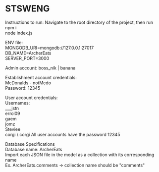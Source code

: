 # STSWENG

Instructions to run:
Navigate to the root directory of the project, then run \
npm i  \
node index.js

ENV file: \
MONGODB_URI=mongodb://127.0.0.1:27017 \
DB_NAME=ArcherEats \
SERVER_PORT=3000

Admin account:
boss_nik | banana

Establishment account credentials: \
McDonalds - notMcdo \
Password: 12345

User account credentials: \
Usernames: \
___jstn \
errol09 \
gaem \
jomz \
Steviee \
corgi \ corgi
All user accounts have the password 12345

Database Specifications \
Database name: ArcherEats \
Import each JSON file in the model as a collection with its corresponding name \
Ex. ArcherEats.comments -> collection name should be "comments"
